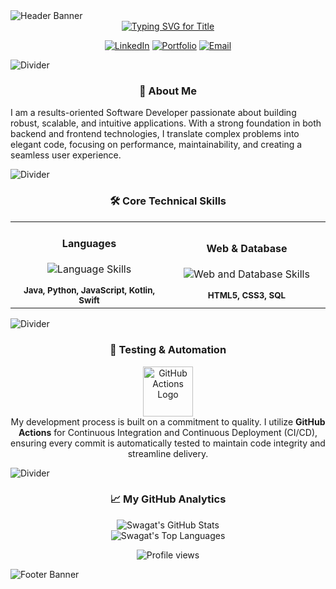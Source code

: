 <!-- 
Hello, Swagat!

This is your fully upgraded, professional README. The previous image issues are resolved by using a stable generator for all visuals.

To make it yours:
1.  **Update Social & Portfolio Links:** Replace all instances of '#' with your actual profile URLs.
2.  **Update Email:** Change 'your-email@example.com' to your real email address.
3.  **Check GitHub Username:** The stats cards are already configured for 'Swagat-Kumar-Mishra'. They should work automatically.

Enjoy your new high-tech profile!
-->

<!-- Animated Header -->
<img src="https://capsule-render.vercel.app/api?type=slice&color=gradient,0:ff2d55,100:00bfff&height=300§ion=header&text=Swagat%20Kumar%20Mishra&fontSize=65&fontColor=ffffff&fontAlignY=38&animation=fadeIn" alt="Header Banner"/>

<!-- Dynamic Typing Title -->
<div align="center">
  <a href="https://git.io/typing-svg">
    <img src="https://readme-typing-svg.demolab.com?font=Fira+Code&weight=600&size=25&pause=1000&color=00BFFF¢er=true&vCenter=true&width=600&lines=Software+Developer+ specializing+in+Web+and+Mobile+Solutions" alt="Typing SVG for Title"/>
  </a>
</div>

<!-- Social Links -->
<p align="center">
  <a href="#"><img alt="LinkedIn" src="https://img.shields.io/badge/LinkedIn-0077B5?style=for-the-badge&logo=linkedin&logoColor=white"></a>
  <a href="#"><img alt="Portfolio" src="https://img.shields.io/badge/Portfolio-FF2D55?style=for-the-badge&logo=hugo&logoColor=white"></a>
  <a href="mailto:your-email@example.com"><img alt="Email" src="https://img.shields.io/badge/Contact_Me-00BFFF?style=for-the-badge&logo=gmail&logoColor=white"></a>
</p>

<!-- Section Divider -->
<img src="https://capsule-render.vercel.app/api?type=line&color=00BFFF&height=2" alt="Divider"/>

### <p align="center">👤 About Me</p>

I am a results-oriented Software Developer passionate about building robust, scalable, and intuitive applications. With a strong foundation in both backend and frontend technologies, I translate complex problems into elegant code, focusing on performance, maintainability, and creating a seamless user experience.

<!-- Section Divider -->
<img src="https://capsule-render.vercel.app/api?type=line&color=FF2D55&height=2" alt="Divider"/>

### <p align="center">🛠️ Core Technical Skills</p>

<table align="center">
  <tr>
    <td align="center" width="50%">
      <h4>Languages</h4>
      <p>
        <img src="https://skillicons.dev/icons?i=java,python,js,kotlin,swift&theme=dark" alt="Language Skills"/>
      </p>
      <sub><strong>Java, Python, JavaScript, Kotlin, Swift</strong></sub>
    </td>
    <td align="center" width="50%">
      <h4>Web & Database</h4>
      <p>
        <img src="https://skillicons.dev/icons?i=html,css,sql&theme=dark" alt="Web and Database Skills"/>
      </p>
      <sub><strong>HTML5, CSS3, SQL</strong></sub>
    </td>
  </tr>
</table>

<!-- Section Divider -->
<img src="https://capsule-render.vercel.app/api?type=line&color=00BFFF&height=2" alt="Divider"/>

### <p align="center">🧪 Testing & Automation</p>

<p align="center">
  <img src="https://skillicons.dev/icons?i=githubactions&theme=dark" width="80" alt="GitHub Actions Logo"/>
  <br>
  My development process is built on a commitment to quality. I utilize <strong>GitHub Actions</strong> for Continuous Integration and Continuous Deployment (CI/CD), ensuring every commit is automatically tested to maintain code integrity and streamline delivery.
</p>

<!-- Section Divider -->
<img src="https://capsule-render.vercel.app/api?type=line&color=FF2D55&height=2" alt="Divider"/>

### <p align="center">📈 My GitHub Analytics</p>

<p align="center">
  <!-- GitHub Stats Card -->
  <img src="https://github-readme-stats.vercel.app/api?username=Swagat-Kumar-Mishra&show_icons=true&include_all_commits=true&count_private=true&hide_border=true&title_color=FF2D55&icon_color=00BFFF&text_color=ffffff&bg_color=0D1117" alt="Swagat's GitHub Stats"/>
  <br/>
  <!-- Top Languages Card -->
  <img src="https://github-readme-stats.vercel.app/api/top-langs/?username=Swagat-Kumar-Mishra&layout=donut-vertical&hide_border=true&title_color=FF2D55&text_color=ffffff&bg_color=0D1117&langs_count=8&theme=buefy" alt="Swagat's Top Languages"/>
</p>

<!-- Profile Views Counter -->
<p align="center">
  <img src="https://komarev.com/ghpvc/?username=Swagat-Kumar-Mishra&label=PROFILE%20VISITORS&style=for-the-badge&color=blueviolet" alt="Profile views" />
</p>

<!-- Animated Footer -->
<img src="https://capsule-render.vercel.app/api?type=slice&color=gradient,0:00bfff,100:ff2d55&height=200§ion=footer&text=Thanks%20for%20Visiting!&fontSize=40&fontColor=ffffff&animation=fadeIn" alt="Footer Banner"/>
